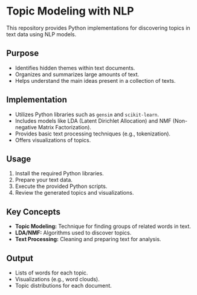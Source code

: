 # Topic Modeling with NLP

This repository provides Python implementations for discovering topics in text data using NLP models.

## Purpose

- Identifies hidden themes within text documents.
- Organizes and summarizes large amounts of text.
- Helps understand the main ideas present in a collection of texts.

## Implementation

- Utilizes Python libraries such as `gensim` and `scikit-learn`.
- Includes models like LDA (Latent Dirichlet Allocation) and NMF (Non-negative Matrix Factorization).
- Provides basic text processing techniques (e.g., tokenization).
- Offers visualizations of topics.

## Usage

1. Install the required Python libraries.
2. Prepare your text data.
3. Execute the provided Python scripts.
4. Review the generated topics and visualizations.

## Key Concepts

- **Topic Modeling:** Technique for finding groups of related words in text.
- **LDA/NMF:** Algorithms used to discover topics.
- **Text Processing:** Cleaning and preparing text for analysis.

## Output

- Lists of words for each topic.
- Visualizations (e.g., word clouds).
- Topic distributions for each document.
